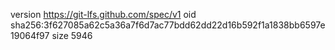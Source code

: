 version https://git-lfs.github.com/spec/v1
oid sha256:3f627085a62c5a36a7f6d7ac77bdd62dd22d16b592f1a1838bb6597e19064f97
size 5946

